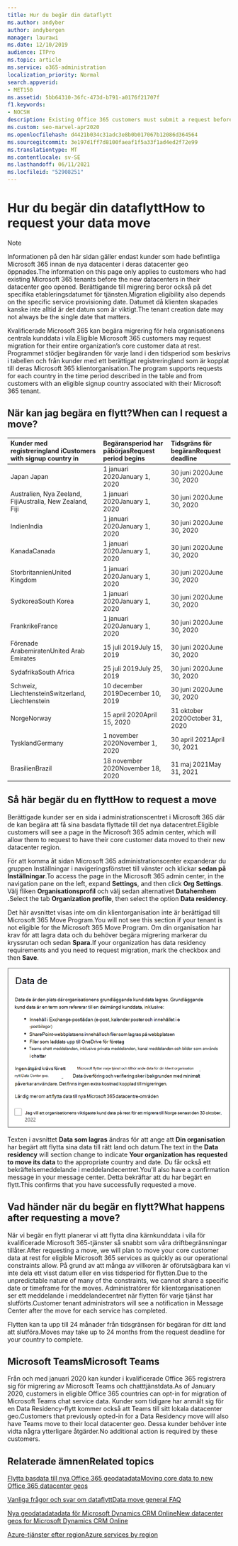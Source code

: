 ```yaml
---
title: Hur du begär din dataflytt
ms.author: andyber
author: andybergen
manager: laurawi
ms.date: 12/10/2019
audience: ITPro
ms.topic: article
ms.service: o365-administration
localization_priority: Normal
search.appverid:
- MET150
ms.assetid: 5bb64310-36fc-473d-b791-a0176f21707f
f1.keywords:
- NOCSH
description: Existing Office 365 customers must submit a request before the deadline for their country to have their Microsoft 365 services data moved to their new geo.
ms.custom: seo-marvel-apr2020
ms.openlocfilehash: d4421b034c31adc3e8b0b017067b12086d364564
ms.sourcegitcommit: 3e197d1ff7d8100faeaf1f5a33f1ad4ed2f72e99
ms.translationtype: MT
ms.contentlocale: sv-SE
ms.lasthandoff: 06/11/2021
ms.locfileid: "52908251"
---
```

# <a name="how-to-request-your-data-move"></a><span data-ttu-id="de13c-103">Hur du begär din dataflytt</span><span class="sxs-lookup"><span data-stu-id="de13c-103">How to request your data move</span></span>

> [!NOTE]
> <span data-ttu-id="de13c-104">Informationen på den här sidan gäller endast kunder som hade befintliga Microsoft 365 innan de nya datacenter i deras datacenter geo öppnades.</span><span class="sxs-lookup"><span data-stu-id="de13c-104">The information on this page only applies to customers who had existing Microsoft 365 tenants before the new datacenters in their datacenter geo opened.</span></span> <span data-ttu-id="de13c-105">Berättigande till migrering beror också på det specifika etableringsdatumet för tjänsten.</span><span class="sxs-lookup"><span data-stu-id="de13c-105">Migration eligibility also depends on the specific service provisioning date.</span></span>  <span data-ttu-id="de13c-106">Datumet då klienten skapades kanske inte alltid är det datum som är viktigt.</span><span class="sxs-lookup"><span data-stu-id="de13c-106">The tenant creation date may not always be the single date that matters.</span></span>
  
<span data-ttu-id="de13c-107">Kvalificerade Microsoft 365 kan begära migrering för hela organisationens centrala kunddata i vila.</span><span class="sxs-lookup"><span data-stu-id="de13c-107">Eligible Microsoft 365 customers may request migration for their entire organization’s core customer data at rest.</span></span>  <span data-ttu-id="de13c-108">Programmet stödjer begäranden för varje land i den tidsperiod som beskrivs i tabellen och från kunder med ett berättigat registreringland som är kopplat till deras Microsoft 365 klientorganisation.</span><span class="sxs-lookup"><span data-stu-id="de13c-108">The program supports requests for each country in the time period described in the table and from customers with an eligible signup country associated with their Microsoft 365 tenant.</span></span>
  
## <a name="when-can-i-request-a-move"></a><span data-ttu-id="de13c-109">När kan jag begära en flytt?</span><span class="sxs-lookup"><span data-stu-id="de13c-109">When can I request a move?</span></span>

| <span data-ttu-id="de13c-110">Kunder med registreringland i</span><span class="sxs-lookup"><span data-stu-id="de13c-110">Customers with signup country in</span></span> | <span data-ttu-id="de13c-111">Begäransperiod har påbörjas</span><span class="sxs-lookup"><span data-stu-id="de13c-111">Request period begins</span></span> | <span data-ttu-id="de13c-112">Tidsgräns för begäran</span><span class="sxs-lookup"><span data-stu-id="de13c-112">Request deadline</span></span> |
|:-----|:-----|:-----|
|<span data-ttu-id="de13c-113">Japan </span><span class="sxs-lookup"><span data-stu-id="de13c-113">Japan</span></span>  <br/> |<span data-ttu-id="de13c-114">1 januari 2020</span><span class="sxs-lookup"><span data-stu-id="de13c-114">January 1, 2020</span></span>  <br/> |<span data-ttu-id="de13c-115">30 juni 2020</span><span class="sxs-lookup"><span data-stu-id="de13c-115">June 30, 2020</span></span>  <br/> |
|<span data-ttu-id="de13c-116">Australien, Nya Zeeland, Fiji</span><span class="sxs-lookup"><span data-stu-id="de13c-116">Australia, New Zealand, Fiji</span></span>  <br/> |<span data-ttu-id="de13c-117">1 januari 2020</span><span class="sxs-lookup"><span data-stu-id="de13c-117">January 1, 2020</span></span>  <br/> |<span data-ttu-id="de13c-118">30 juni 2020</span><span class="sxs-lookup"><span data-stu-id="de13c-118">June 30, 2020</span></span>  <br/> |
|<span data-ttu-id="de13c-119">Indien</span><span class="sxs-lookup"><span data-stu-id="de13c-119">India</span></span>  <br/> |<span data-ttu-id="de13c-120">1 januari 2020</span><span class="sxs-lookup"><span data-stu-id="de13c-120">January 1, 2020</span></span>  <br/> |<span data-ttu-id="de13c-121">30 juni 2020</span><span class="sxs-lookup"><span data-stu-id="de13c-121">June 30, 2020</span></span>  <br/> |
|<span data-ttu-id="de13c-122">Kanada</span><span class="sxs-lookup"><span data-stu-id="de13c-122">Canada</span></span>  <br/> |<span data-ttu-id="de13c-123">1 januari 2020</span><span class="sxs-lookup"><span data-stu-id="de13c-123">January 1, 2020</span></span>  <br/> |<span data-ttu-id="de13c-124">30 juni 2020</span><span class="sxs-lookup"><span data-stu-id="de13c-124">June 30, 2020</span></span>  <br/> |
|<span data-ttu-id="de13c-125">Storbritannien</span><span class="sxs-lookup"><span data-stu-id="de13c-125">United Kingdom</span></span>  <br/> |<span data-ttu-id="de13c-126">1 januari 2020</span><span class="sxs-lookup"><span data-stu-id="de13c-126">January 1, 2020</span></span>  <br/> |<span data-ttu-id="de13c-127">30 juni 2020</span><span class="sxs-lookup"><span data-stu-id="de13c-127">June 30, 2020</span></span>  <br/> |
|<span data-ttu-id="de13c-128">Sydkorea</span><span class="sxs-lookup"><span data-stu-id="de13c-128">South Korea</span></span>  <br/> |<span data-ttu-id="de13c-129">1 januari 2020</span><span class="sxs-lookup"><span data-stu-id="de13c-129">January 1, 2020</span></span>  <br/> |<span data-ttu-id="de13c-130">30 juni 2020</span><span class="sxs-lookup"><span data-stu-id="de13c-130">June 30, 2020</span></span>  <br/> |
|<span data-ttu-id="de13c-131">Frankrike</span><span class="sxs-lookup"><span data-stu-id="de13c-131">France</span></span>  <br/> |<span data-ttu-id="de13c-132">1 januari 2020</span><span class="sxs-lookup"><span data-stu-id="de13c-132">January 1, 2020</span></span>  <br/> |<span data-ttu-id="de13c-133">30 juni 2020</span><span class="sxs-lookup"><span data-stu-id="de13c-133">June 30, 2020</span></span>  <br/> |
|<span data-ttu-id="de13c-134">Förenade Arabemiraten</span><span class="sxs-lookup"><span data-stu-id="de13c-134">United Arab Emirates</span></span>  <br/> |<span data-ttu-id="de13c-135">15 juli 2019</span><span class="sxs-lookup"><span data-stu-id="de13c-135">July 15, 2019</span></span>  <br/> |<span data-ttu-id="de13c-136">30 juni 2020</span><span class="sxs-lookup"><span data-stu-id="de13c-136">June 30, 2020</span></span>  <br/> |
|<span data-ttu-id="de13c-137">Sydafrika</span><span class="sxs-lookup"><span data-stu-id="de13c-137">South Africa</span></span>  <br/> |<span data-ttu-id="de13c-138">25 juli 2019</span><span class="sxs-lookup"><span data-stu-id="de13c-138">July 25, 2019</span></span>  <br/> |<span data-ttu-id="de13c-139">30 juni 2020</span><span class="sxs-lookup"><span data-stu-id="de13c-139">June 30, 2020</span></span>  <br/> |
|<span data-ttu-id="de13c-140">Schweiz, Liechtenstein</span><span class="sxs-lookup"><span data-stu-id="de13c-140">Switzerland, Liechtenstein</span></span>  <br/> |<span data-ttu-id="de13c-141">10 december 2019</span><span class="sxs-lookup"><span data-stu-id="de13c-141">December 10, 2019</span></span>  <br/> |<span data-ttu-id="de13c-142">30 juni 2020</span><span class="sxs-lookup"><span data-stu-id="de13c-142">June 30, 2020</span></span>  <br/> |
|<span data-ttu-id="de13c-143">Norge</span><span class="sxs-lookup"><span data-stu-id="de13c-143">Norway</span></span>  <br/> |<span data-ttu-id="de13c-144">15 april 2020</span><span class="sxs-lookup"><span data-stu-id="de13c-144">April 15, 2020</span></span>  <br/> |<span data-ttu-id="de13c-145">31 oktober 2020</span><span class="sxs-lookup"><span data-stu-id="de13c-145">October 31, 2020</span></span>  <br/> |
|<span data-ttu-id="de13c-146">Tyskland</span><span class="sxs-lookup"><span data-stu-id="de13c-146">Germany</span></span>  <br/> |<span data-ttu-id="de13c-147">1 november 2020</span><span class="sxs-lookup"><span data-stu-id="de13c-147">November 1, 2020</span></span>  <br/> |<span data-ttu-id="de13c-148">30 april 2021</span><span class="sxs-lookup"><span data-stu-id="de13c-148">April 30, 2021</span></span>  <br/> |
|<span data-ttu-id="de13c-149">Brasilien</span><span class="sxs-lookup"><span data-stu-id="de13c-149">Brazil</span></span>  <br/> |<span data-ttu-id="de13c-150">18 november 2020</span><span class="sxs-lookup"><span data-stu-id="de13c-150">November 18, 2020</span></span>  <br/> |<span data-ttu-id="de13c-151">31 maj 2021</span><span class="sxs-lookup"><span data-stu-id="de13c-151">May 31, 2021</span></span>  <br/> |

## <a name="how-to-request-a-move"></a><span data-ttu-id="de13c-152">Så här begär du en flytt</span><span class="sxs-lookup"><span data-stu-id="de13c-152">How to request a move</span></span>

<span data-ttu-id="de13c-153">Berättigade kunder ser en sida i administrationscentret i Microsoft 365 där de kan begära att få sina basdata flyttade till det nya datacentret.</span><span class="sxs-lookup"><span data-stu-id="de13c-153">Eligible customers will see a page in the Microsoft 365 admin center, which will allow them to request to have their core customer data moved to their new datacenter region.</span></span>  
  
<span data-ttu-id="de13c-154">För att komma åt sidan Microsoft 365 administrationscenter expanderar du gruppen Inställningar i navigeringsfönstret till vänster och klickar **sedan på Inställningar**.</span><span class="sxs-lookup"><span data-stu-id="de13c-154">To access the page in the Microsoft 365 admin center, in the navigation pane on the left, expand **Settings**, and then click **Org Settings**.</span></span>
<span data-ttu-id="de13c-155">Välj fliken **Organisationsprofil** och välj sedan alternativet **Datahemhem .**</span><span class="sxs-lookup"><span data-stu-id="de13c-155">Select the tab **Organization profile**, then select the option **Data residency**.</span></span>
  
<span data-ttu-id="de13c-156">Det här avsnittet visas inte om din klientorganisation inte är berättigad till Microsoft 365 Move Program.</span><span class="sxs-lookup"><span data-stu-id="de13c-156">You will not see this section if your tenant is not eligible for the Microsoft 365 Move Program.</span></span>  <span data-ttu-id="de13c-157">Om din organisation har krav för att lagra data och du behöver begära migrering markerar du kryssrutan och sedan **Spara.**</span><span class="sxs-lookup"><span data-stu-id="de13c-157">If your organization has data residency requirements and you need to request migration, mark the checkbox and then **Save**.</span></span>
  
![Åtgärdsskärm för avanmälning till datacenter](../media/dataresidencyflyoutae.jpg)
  
<span data-ttu-id="de13c-159">Texten i avsnittet **Data som lagras** ändras för att ange att **Din organisation** har begärt att flytta sina data till rätt land och datum.</span><span class="sxs-lookup"><span data-stu-id="de13c-159">The text in the **Data residency** will section change to indicate **Your organization has requested to move its data** to the appropriate country and date.</span></span> <span data-ttu-id="de13c-160">Du får också ett bekräftelsemeddelande i meddelandecentret.</span><span class="sxs-lookup"><span data-stu-id="de13c-160">You'll also have a confirmation message in your message center.</span></span> <span data-ttu-id="de13c-161">Detta bekräftar att du har begärt en flytt.</span><span class="sxs-lookup"><span data-stu-id="de13c-161">This confirms that you have successfully requested a move.</span></span> 
  
## <a name="what-happens-after-requesting-a-move"></a><span data-ttu-id="de13c-162">Vad händer när du begär en flytt?</span><span class="sxs-lookup"><span data-stu-id="de13c-162">What happens after requesting a move?</span></span>

<span data-ttu-id="de13c-163">När vi begär en flytt planerar vi att flytta dina kärnkunddata i vila för kvalificerade Microsoft 365-tjänster så snabbt som våra driftbegränsningar tillåter.</span><span class="sxs-lookup"><span data-stu-id="de13c-163">After requesting a move, we will plan to move your core customer data at rest for eligible Microsoft 365 services as quickly as our operational constraints allow.</span></span> <span data-ttu-id="de13c-164">På grund av att många av villkoren är oförutsägbara kan vi inte dela ett visst datum eller en viss tidsperiod för flytten.</span><span class="sxs-lookup"><span data-stu-id="de13c-164">Due to the unpredictable nature of many of the constraints, we cannot share a specific date or timeframe for the moves.</span></span> <span data-ttu-id="de13c-165">Administratörer för klientorganisationen ser ett meddelande i meddelandecentret när flytten för varje tjänst har slutförts.</span><span class="sxs-lookup"><span data-stu-id="de13c-165">Customer tenant administrators will see a notification in Message Center after the move for each service has completed.</span></span>
  
<span data-ttu-id="de13c-166">Flytten kan ta upp till 24 månader från tidsgränsen för begäran för ditt land att slutföra.</span><span class="sxs-lookup"><span data-stu-id="de13c-166">Moves may take up to 24 months from the request deadline for your country to complete.</span></span>
  
## <a name="microsoft-teams"></a><span data-ttu-id="de13c-167">Microsoft Teams</span><span class="sxs-lookup"><span data-stu-id="de13c-167">Microsoft Teams</span></span>

<span data-ttu-id="de13c-168">Från och med januari 2020 kan kunder i kvalificerade Office 365 registrera sig för migrering av Microsoft Teams och chatttjänstdata.</span><span class="sxs-lookup"><span data-stu-id="de13c-168">As of January 2020, customers in eligible Office 365 countries can opt-in for migration of Microsoft Teams chat service data.</span></span>  <span data-ttu-id="de13c-169">Kunder som tidigare har anmält sig för en Data Residency-flytt kommer också att Teams till sitt lokala datacenter geo.</span><span class="sxs-lookup"><span data-stu-id="de13c-169">Customers that previously opted-in for a Data Residency move will also have Teams move to their local datacenter geo.</span></span>  <span data-ttu-id="de13c-170">Dessa kunder behöver inte vidta några ytterligare åtgärder.</span><span class="sxs-lookup"><span data-stu-id="de13c-170">No additional action is required by these customers.</span></span>

## <a name="related-topics"></a><span data-ttu-id="de13c-171">Relaterade ämnen</span><span class="sxs-lookup"><span data-stu-id="de13c-171">Related topics</span></span>

[<span data-ttu-id="de13c-172">Flytta basdata till nya Office 365 geodatadata</span><span class="sxs-lookup"><span data-stu-id="de13c-172">Moving core data to new Office 365 datacenter geos</span></span>](moving-data-to-new-datacenter-geos.md)

[<span data-ttu-id="de13c-173">Vanliga frågor och svar om dataflytt</span><span class="sxs-lookup"><span data-stu-id="de13c-173">Data move general FAQ</span></span>](data-move-faq.yml)

[<span data-ttu-id="de13c-174">Nya geodatadatadata för Microsoft Dynamics CRM Online</span><span class="sxs-lookup"><span data-stu-id="de13c-174">New datacenter geos for Microsoft Dynamics CRM Online</span></span>](/power-platform/admin/new-datacenter-regions)
  
[<span data-ttu-id="de13c-175">Azure-tjänster efter region</span><span class="sxs-lookup"><span data-stu-id="de13c-175">Azure services by region</span></span>](https://azure.microsoft.com/regions/)
